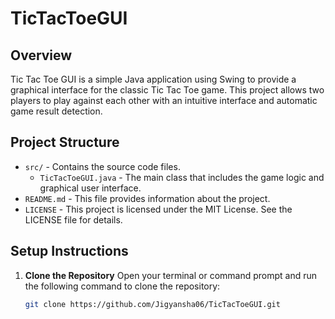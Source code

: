 # TicTacToeGUI

## Overview
Tic Tac Toe GUI is a simple Java application using Swing to provide a graphical interface for the classic Tic Tac Toe game. This project allows two players to play against each other with an intuitive interface and automatic game result detection.

## Project Structure

- `src/` - Contains the source code files.
  - `TicTacToeGUI.java` - The main class that includes the game logic and graphical user interface.
- `README.md` - This file provides information about the project.
- `LICENSE` - This project is licensed under the MIT License. See the LICENSE file for details.


## Setup Instructions

1. **Clone the Repository**
   Open your terminal or command prompt and run the following command to clone the repository:
   ```bash
   git clone https://github.com/Jigyansha06/TicTacToeGUI.git
